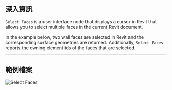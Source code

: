 ## 深入資訊
`Select Faces` is a user interface node that displays a cursor in Revit that allows you to select multiple faces in the current Revit document.

In the example below, two wall faces are selected in Revit and the corresponding surface geometries are returned. Additionally, `Select Faces` reports the owning element ids of the faces that are selected.
___
## 範例檔案

![Select Faces](./Dynamo.Nodes.SelectFaces_img.jpg)
